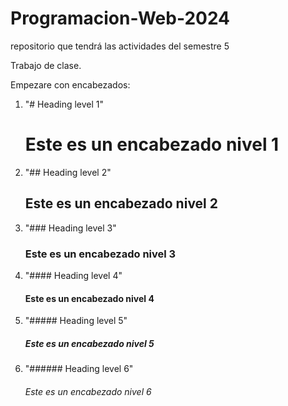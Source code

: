# Programacion-Web-2024
repositorio que tendrá las actividades del semestre 5


Trabajo de clase.

Empezare con encabezados:

1. "# Heading level 1"
   # Este es un encabezado nivel 1

2. "## Heading level 2"
   ## Este es un encabezado nivel 2

3. "### Heading level 3"
   ### Este es un encabezado nivel 3

4. "#### Heading level 4"
   #### Este es un encabezado nivel 4

5. "##### Heading level 5"
   ##### Este es un encabezado nivel 5

6. "###### Heading level 6"
   ###### Este es un encabezado nivel 6
